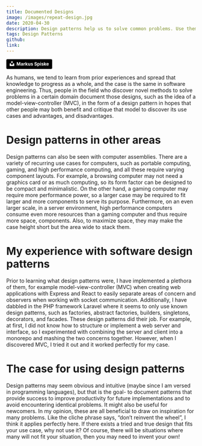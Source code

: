 ```yaml
---
title: Documented Designs
image: /images/repeat-design.jpg
date: 2020-04-30
description: Design patterns help us to solve common problems. Use them!
tags: Design Patterns
github:
link:
---
```


<a style="background-color:black;color:white;text-decoration:none;padding:4px 6px;font-family:-apple-system, BlinkMacSystemFont, &quot;San Francisco&quot;, &quot;Helvetica Neue&quot;, Helvetica, Ubuntu, Roboto, Noto, &quot;Segoe UI&quot;, Arial, sans-serif;font-size:12px;font-weight:bold;line-height:1.2;display:inline-block;border-radius:3px" href="https://unsplash.com/@markusspiske?utm_medium=referral&amp;utm_campaign=photographer-credit&amp;utm_content=creditBadge" target="_blank" rel="noopener noreferrer"><span style="display:inline-block;padding:2px 3px"><svg xmlns="http://www.w3.org/2000/svg" style="height:12px;width:auto;position:relative;vertical-align:middle;top:-2px;fill:white" viewBox="0 0 32 32"><path d="M10 9V0h12v9H10zm12 5h10v18H0V14h10v9h12v-9z"></path></svg></span><span style="display:inline-block;padding:2px 3px">Markus Spiske</span></a>

As humans, we tend to learn from prior experiences and spread that knowledge to progress as a whole, and the case is the same in software engineering. Thus, people in the field who discover novel methods to solve problems in a certain domain document those designs, such as the idea of a model-view-controller (MVC), in the form of a design pattern in hopes that other people may both benefit and critique that model to discover its use cases and advantages, and disadvantages.

# Design patterns in other areas

Design patterns can also be seen with computer assemblies. There are a variety of recurring use cases for computers, such as portable computing, gaming, and high performance computing, and all these require varying component layouts. For example, a browsing computer may not need a graphics card or as much computing, so its form factor can be designed to be compact and minimalistic. On the other hand, a gaming computer may require more performance power, so a larger case may be required to fit larger and more components to serve its purpose. Furthermore, on an even larger scale, in a server environment, high performance computers consume even more resources than a gaming computer and thus require more space, components. Also, to maximize space, they may make the case height short but the area wide to stack them.

# My experience with software design patterns

Prior to learning what design patterns were, I have implemented a plethora of them, for example model-view-controller (MVC) when creating web applications with Express and React to easily separate areas of concern and observers when working with socket communication. Additionally, I have dabbled in the PHP framework Laravel where it seems to only use known design patterns, such as factories, abstract factories, builders, singletons, decorators, and facades. These design patterns did their job. For example, at first, I did not know how to structure or implement a web server and interface, so I experimented with combining the server and client into a monorepo and mashing the two concerns together. However, when I discovered MVC, I tried it out and it worked perfectly for my case.

# The case for using design patterns

Design patterns may seem obvious and intuitive (maybe since I am versed in programming languages), but that is the goal- to document patterns that provide success to improve productivity for future implementations and to avoid encountering identical problems. It might also be useful for newcomers. In my opinion, these are all beneficial to draw on inspiration for many problems. Like the cliche phrase says, “don’t reinvent the wheel”, I think it applies perfectly here. If there exists a tried and true design that fits your use case, why not use it? Of course, there will be situations where many will not fit your situation, then you may need to invent your own!
